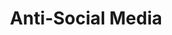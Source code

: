 ---
title: Anti-Social Media
type: channel
channel: antisocialmedia
tags:
- breadtube
url: /antisocialmedia/
videos:
- MCCyoo0LG40
- d0aZy047vBQ
- bj4AfQaTQCQ
- w9zLGFx5Sqg
- 5u_aBTYF9f0
- OQC56tFAUVs
- RbfMtpPjvxc
- irHK-ai22U0
- ego6RXMVyRg
- 43qct36Mpsg
- q2e4zeCwjfg
- 41US-yWyQjw
- kQy1kEB5MfM
- mQTl9trzyFM
- ZrUCq-iivdA
- yv6zOtu2GJE
- ELPG46-2qvU
- eE_mh7u7WpU
- 5JeQLjzRaIU
- YFaibkVXV4E
- d6O1ckxV1qc
- U3KqbzTx40w
- gljGGdu-rPo
- nE_i9aUBAmc
- Ty0Nlu5WW6Q
- Y5fE238splI
- _TIFeydQDgI
- UswVpGVDQ3g
- ymMVY0wIMKg
- f7glcUhAbF4
- dcrCzGd-3Vk
- lJsmlpWAOTo
- 2TUdfEwjrE4
- uNMf8DgmK14
- f9l0hd_TKO4
- PnB14oxuvio
- h9gllV7SXdc
- Fk8b6jh_2EQ
- pd6d2rag91E
- eVR87eiwtj0
- ZHV3qWjqnAc
- DSsM9m7T7bY
- 03DnKntLDzk
- fEoZ7qVoxTM
- EBNG2ByaM8s
- 4v6CvTidsVY
- 9_9FP8vVP8U
- AOPnEVtsxAg
- gg6k19KZclQ
- JVXOBfwTI58
- Id2rxUe6Boo
- TbMxU4bbeeA
- qmXnrlmfMs8
- O05-HVE6CgU
- m5zO-HA81tM
- RiLp8gyIaig
- PPOe7fsr3p8
- m2pAbTAlwDs
- F5QXUhxHCK4
- GG7Osdvm3b4
- RzYzz2-KTKQ
- 8oCOP6PG3VQ
- 7xPUWCgyDr0
- vVFAIL1EZBo
- ZL0u3jXFM0k
- sxKkPqlyFV0
- OLSne787wrw
- 2Ses59E9v78
- jvA-3UfCnJE
- icIjLITfses
- WDnAoakFJ0U
- po9mP0Tl_go
- 7HSqsm3fLtY
- daI4rYyUwvs
- xc1aON5Vub8
- bdPEXk4xdj0
- 5IBrs5kiWeA
- ON0Semw6EL8
- 9fdPBCVYMEo
- JbSWwY-Ltqk
- CihlcVMc1-4
- ah2F_Uw5TpY
- hLabpt-Pk14
- 8nS3yII5Mtw
- hc2UhvA7kF8
- Iuvwc8mzL5o
- poWcHJoMMtE
- ijfo45p70js
- KQKQJUKpYZ4
- DrHnMexR6Dc
- EyyRVkWSvxk
- Tfq1Y_vO1Ak
- hFRyOHHsA5A
- h3aQcgkOg08
- 1zoerN8HTKw
- GN2lxrgLzx0
- PPgpRZBfc9g
- 77DLhuFbsqc
- qu1nUwP25lo
- TiVvtS0bMc8
- xcjXipEKzaM
- wvTF4m2rrnk
- jHZh2ESj5RU
- L6I-qX6uMLY
- eLAnsduE7Tk
- qpnjXmeh1A4
- p-eaIIZB-Ro
- XDA9dsF-VZc
- oGlUj_ZUsak
- glC5bVsVTdw
- 5tGwrqkHIaQ
- pMBsuHGA-kg
- 62e1PA0XxS4
- t1gn_knBDcg
- 9V-iTPMKfdk
- Af0YVeq0O-E
- jZ84l7DncuU
- gs97zTNxesM
- w90reIxR7hQ
- 3oK-Ed0wke4
- JhnZbxPxD9Y
- 6jfhZFk3_ag
- tKxpZ73uW8c
- brGFJ2OIVWE
- UlFOqdotHHY
- iIyPN9lf7R0
- kU4WzRlwVkw
- Ucnq-aBFk-M
- gJa9k8Tjm0U
- qPyBuNrqLMA
- oIztf67bZeM
- Jc5u3gzJb3o
- F6f3IElh-H0
- kfk4-mSufzY
- 6cNOX3BYlmo
- _eyhEVtq3II
- idb_EY1VQPE
- baKJRlE_U10
- HKsI99DNCV0
- uV18XeaOg6A
- Z8WEAOVZTIY
menu:
  main:
    parent: Channels
---